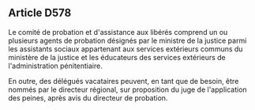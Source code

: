Article D578
----
Le comité de probation et d'assistance aux libérés comprend un ou plusieurs
agents de probation désignés par le ministre de la justice parmi les assistants
sociaux appartenant aux services extérieurs communs du ministère de la justice
et les éducateurs des services extérieurs de l'administration pénitentiaire.

En outre, des délégués vacataires peuvent, en tant que de besoin, être nommés
par le directeur régional, sur proposition du juge de l'application des peines,
après avis du directeur de probation.
